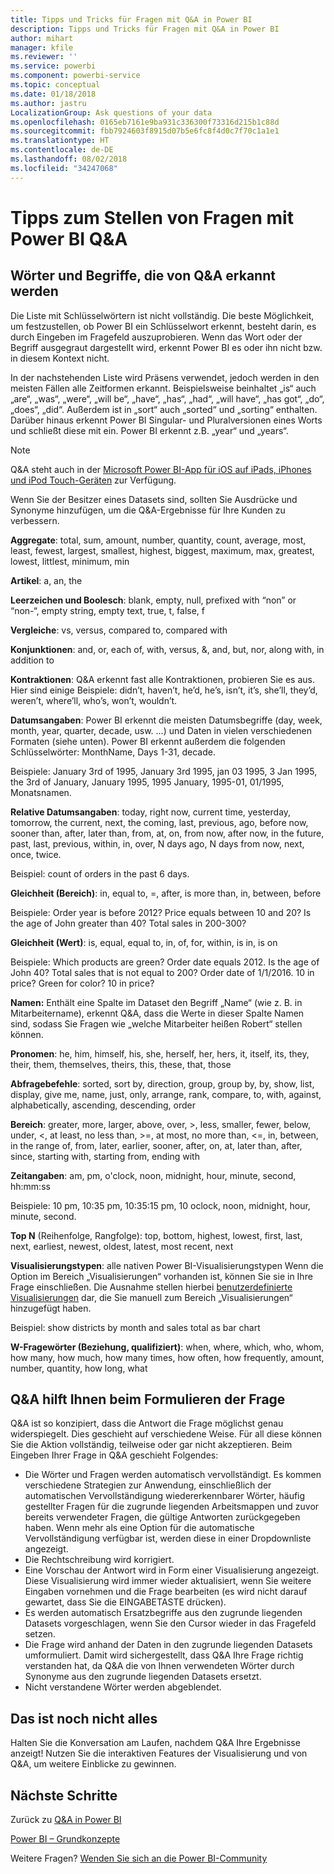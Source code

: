 ```yaml
---
title: Tipps und Tricks für Fragen mit Q&A in Power BI
description: Tipps und Tricks für Fragen mit Q&A in Power BI
author: mihart
manager: kfile
ms.reviewer: ''
ms.service: powerbi
ms.component: powerbi-service
ms.topic: conceptual
ms.date: 01/18/2018
ms.author: jastru
LocalizationGroup: Ask questions of your data
ms.openlocfilehash: 0165eb7161e9ba931c336300f73316d215b1c88d
ms.sourcegitcommit: fbb7924603f8915d07b5e6fc8f4d0c7f70c1a1e1
ms.translationtype: HT
ms.contentlocale: de-DE
ms.lasthandoff: 08/02/2018
ms.locfileid: "34247068"
---
```

# <a name="tips-for-asking-questions-in-power-bi-qa"></a>Tipps zum Stellen von Fragen mit Power BI Q&A
## <a name="words-and-terminology-that-qa-recognizes"></a>Wörter und Begriffe, die von Q&A erkannt werden
Die Liste mit Schlüsselwörtern ist nicht vollständig.  Die beste Möglichkeit, um festzustellen, ob Power BI ein Schlüsselwort erkennt, besteht darin, es durch Eingeben im Fragefeld auszuprobieren.  Wenn das Wort oder der Begriff ausgegraut dargestellt wird, erkennt Power BI es oder ihn nicht bzw. in diesem Kontext nicht.

In der nachstehenden Liste wird Präsens verwendet, jedoch werden in den meisten Fällen alle Zeitformen erkannt. Beispielsweise beinhaltet „is“ auch „are“, „was“, „were“, „will be“, „have“, „has“, „had“, „will have“, „has got“, „do“, „does“, „did“.  Außerdem ist in „sort“ auch „sorted“ und „sorting“ enthalten.  Darüber hinaus erkennt Power BI Singular- und Pluralversionen eines Worts und schließt diese mit ein. Power BI erkennt z.B. „year“ und „years“.

> [!NOTE]
> Q&A steht auch in der [Microsoft Power BI-App für iOS auf iPads, iPhones und iPod Touch-Geräten](mobile-apps-ios-qna.md) zur Verfügung.
> 
> 

Wenn Sie der Besitzer eines Datasets sind, sollten Sie Ausdrücke und Synonyme hinzufügen, um die Q&A-Ergebnisse für Ihre Kunden zu verbessern.

**Aggregate**: total, sum, amount, number, quantity, count, average, most, least, fewest, largest, smallest, highest, biggest, maximum, max, greatest, lowest, littlest, minimum, min

**Artikel**: a, an, the

**Leerzeichen und Boolesch**: blank, empty, null, prefixed with “non” or “non-“, empty string, empty text, true, t, false, f

**Vergleiche**: vs, versus, compared to, compared with

**Konjunktionen**: and, or, each of, with, versus, &, and, but, nor, along with, in addition to

**Kontraktionen**: Q&A erkennt fast alle Kontraktionen, probieren Sie es aus.  Hier sind einige Beispiele: didn’t, haven’t, he’d, he’s, isn’t, it’s, she’ll, they’d, weren’t, where’ll, who’s, won’t, wouldn’t.

**Datumsangaben**: Power BI erkennt die meisten Datumsbegriffe (day, week, month, year, quarter, decade, usw. …) und Daten in vielen verschiedenen Formaten (siehe unten). Power BI erkennt außerdem die folgenden Schlüsselwörter: MonthName, Days 1-31, decade.

Beispiele: January 3rd of 1995, January 3rd 1995, jan 03 1995, 3 Jan 1995, the 3rd of January, January 1995, 1995 January, 1995-01, 01/1995, Monatsnamen.

**Relative Datumsangaben**: today, right now, current time, yesterday, tomorrow, the current, next, the coming, last, previous, ago, before now, sooner than, after, later than, from, at, on, from now, after now, in the future, past, last, previous, within, in, over, N days ago, N days from now, next, once, twice.

Beispiel: count of orders in the past 6 days.

**Gleichheit (Bereich)**: in, equal to, =, after, is more than, in, between, before

Beispiele: Order year is before 2012? Price equals between 10 and 20? Is the age of John greater than 40? Total sales in 200-300?

**Gleichheit (Wert)**: is, equal, equal to, in, of, for, within, is in, is on

Beispiele: Which products are green? Order date equals 2012. Is the age of John 40? Total sales that is not equal to 200? Order date of 1/1/2016. 10 in price? Green for color? 10 in price?

**Namen:** Enthält eine Spalte im Dataset den Begriff „Name“ (wie z. B. in Mitarbeitername), erkennt Q&A, dass die Werte in dieser Spalte Namen sind, sodass Sie Fragen wie „welche Mitarbeiter heißen Robert“ stellen können.

**Pronomen**: he, him, himself, his, she, herself, her, hers, it, itself, its, they, their, them, themselves, theirs, this, these, that, those

**Abfragebefehle**: sorted, sort by, direction, group, group by, by, show, list, display, give me, name, just, only, arrange, rank, compare, to, with, against, alphabetically, ascending, descending, order

**Bereich**: greater, more, larger, above, over, >, less, smaller, fewer, below, under, <, at least, no less than, >=, at most, no more than, <=, in, between, in the range of, from, later, earlier, sooner, after, on, at, later than, after, since, starting with, starting from, ending with

**Zeitangaben**: am, pm, o'clock, noon, midnight, hour, minute, second, hh:mm:ss

Beispiele: 10 pm, 10:35 pm, 10:35:15 pm, 10 oclock, noon, midnight, hour, minute, second.

**Top N** (Reihenfolge, Rangfolge): top, bottom, highest, lowest, first, last, next, earliest, newest, oldest, latest, most recent, next

**Visualisierungstypen**: alle nativen Power BI-Visualisierungstypen  Wenn die Option im Bereich „Visualisierungen“ vorhanden ist, können Sie sie in Ihre Frage einschließen.  Die Ausnahme stellen hierbei [benutzerdefinierte Visualisierungen](power-bi-custom-visuals.md) dar, die Sie manuell zum Bereich „Visualisierungen“ hinzugefügt haben.

Beispiel: show districts by month and sales total as bar chart

**W-Fragewörter (Beziehung, qualifiziert)**: when, where, which, who, whom, how many, how much, how many times, how often, how frequently, amount, number, quantity, how long, what

## <a name="qa-helps-you-phrase-the-question"></a>Q&A hilft Ihnen beim Formulieren der Frage
Q&A ist so konzipiert, dass die Antwort die Frage möglichst genau widerspiegelt. Dies geschieht auf verschiedene Weise. Für all diese können Sie die Aktion vollständig, teilweise oder gar nicht akzeptieren. Beim Eingeben Ihrer Frage in Q&A geschieht Folgendes:

* Die Wörter und Fragen werden automatisch vervollständigt. Es kommen verschiedene Strategien zur Anwendung, einschließlich der automatischen Vervollständigung wiedererkennbarer Wörter, häufig gestellter Fragen für die zugrunde liegenden Arbeitsmappen und zuvor bereits verwendeter Fragen, die gültige Antworten zurückgegeben haben. Wenn mehr als eine Option für die automatische Vervollständigung verfügbar ist, werden diese in einer Dropdownliste angezeigt.
* Die Rechtschreibung wird korrigiert.
* Eine Vorschau der Antwort wird in Form einer Visualisierung angezeigt. Diese Visualisierung wird immer wieder aktualisiert, wenn Sie weitere Eingaben vornehmen und die Frage bearbeiten (es wird nicht darauf gewartet, dass Sie die EINGABETASTE drücken).
* Es werden automatisch Ersatzbegriffe aus den zugrunde liegenden Datasets vorgeschlagen, wenn Sie den Cursor wieder in das Fragefeld setzen.
* Die Frage wird anhand der Daten in den zugrunde liegenden Datasets umformuliert. Damit wird sichergestellt, dass Q&A Ihre Frage richtig verstanden hat, da Q&A die von Ihnen verwendeten Wörter durch Synonyme aus den zugrunde liegenden Datasets ersetzt.
* Nicht verstandene Wörter werden abgeblendet.

## <a name="dont-stop-now"></a>Das ist noch nicht alles
Halten Sie die Konversation am Laufen, nachdem Q&A Ihre Ergebnisse anzeigt! Nutzen Sie die interaktiven Features der Visualisierung und von Q&A, um weitere Einblicke zu gewinnen.

## <a name="next-steps"></a>Nächste Schritte
Zurück zu [Q&A in Power BI](power-bi-q-and-a.md)  

[Power BI – Grundkonzepte](service-basic-concepts.md)  

Weitere Fragen? [Wenden Sie sich an die Power BI-Community](http://community.powerbi.com/)

